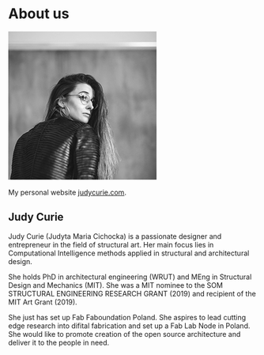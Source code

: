 # About us

![](../images/judycurie300x300.jpg)

My personal website [judycurie.com](https://judycurie.com/).

## Judy Curie

Judy Curie (Judyta Maria Cichocka) is a passionate designer and entrepreneur in the field of structural art. Her main focus lies in Computational Intelligence methods applied in structural and architectural design. 

She holds PhD in architectural engineering (WRUT) and MEng in Structural Design and Mechanics (MIT). She was a MIT nominee to the SOM STRUCTURAL ENGINEERING RESEARCH GRANT (2019) and recipient of the MIT Art Grant (2019).

She just has set up Fab Faboundation Poland. She aspires to lead cutting edge research into difital fabrication and set up a Fab Lab Node in Poland. She would like to promote creation of the open source architecture and deliver it to the people in need. 